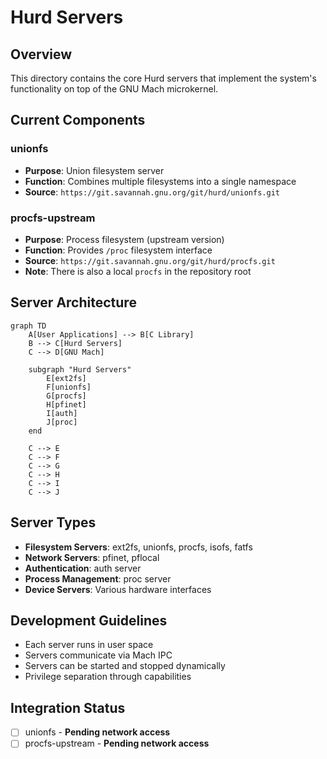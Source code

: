 # Hurd Servers

## Overview
This directory contains the core Hurd servers that implement the system's functionality on top of the GNU Mach microkernel.

## Current Components

### unionfs
- **Purpose**: Union filesystem server
- **Function**: Combines multiple filesystems into a single namespace
- **Source**: `https://git.savannah.gnu.org/git/hurd/unionfs.git`

### procfs-upstream
- **Purpose**: Process filesystem (upstream version)
- **Function**: Provides `/proc` filesystem interface
- **Source**: `https://git.savannah.gnu.org/git/hurd/procfs.git`
- **Note**: There is also a local `procfs` in the repository root

## Server Architecture
```mermaid
graph TD
    A[User Applications] --> B[C Library]
    B --> C[Hurd Servers]
    C --> D[GNU Mach]
    
    subgraph "Hurd Servers"
        E[ext2fs]
        F[unionfs]
        G[procfs]
        H[pfinet]
        I[auth]
        J[proc]
    end
    
    C --> E
    C --> F
    C --> G
    C --> H
    C --> I
    C --> J
```

## Server Types
- **Filesystem Servers**: ext2fs, unionfs, procfs, isofs, fatfs
- **Network Servers**: pfinet, pflocal
- **Authentication**: auth server
- **Process Management**: proc server
- **Device Servers**: Various hardware interfaces

## Development Guidelines
- Each server runs in user space
- Servers communicate via Mach IPC
- Servers can be started and stopped dynamically
- Privilege separation through capabilities

## Integration Status
- [ ] unionfs - **Pending network access**
- [ ] procfs-upstream - **Pending network access**